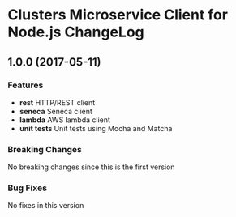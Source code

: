 # Clusters Microservice Client for Node.js ChangeLog

## <a name="1.0.0"></a> 1.0.0 (2017-05-11)

### Features
* **rest** HTTP/REST client
* **seneca** Seneca client
* **lambda** AWS lambda client
* **unit tests** Unit tests using Mocha and Matcha

### Breaking Changes
No breaking changes since this is the first version

### Bug Fixes
No fixes in this version


